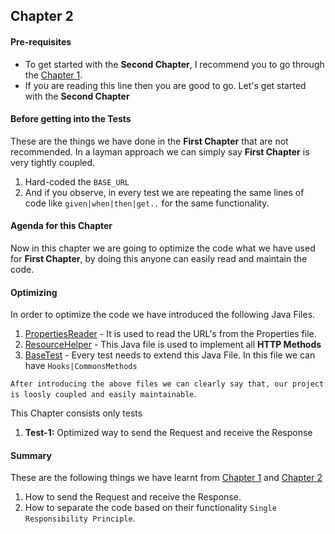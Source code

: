 ## Chapter 2

#### Pre-requisites
* To get started with the <b>Second Chapter</b>, I recommend you to go through the [Chapter 1](https://github.com/vinaykumarvvs/api-automation-tutorial/tree/master/src/test/java/Chapters/Chapter01/Chapter01.md).
* If you are reading this line then you are good to go. Let's get started with the <b>Second Chapter</b>

#### **Before getting into the Tests**
These are the things we have done in the <b>First Chapter</b> that are not recommended. In a layman approach we can simply say <b>First Chapter</b> is very tightly coupled.
1. Hard-coded the `BASE_URL`
2. And if you observe, in every test we are repeating the same lines of code like `given|when|then|get..` for the same functionality.

#### **Agenda for this Chapter**
Now in this chapter we are going to optimize the code what we have used for <b>First Chapter</b>, by doing this anyone can easily 
read and maintain the code.

#### **Optimizing**
In order to optimize the code we have introduced the following Java Files.
1. [PropertiesReader](https://github.com/vinaykumarvvs/api-automation-tutorial/tree/master/src/test/java/utils/PropertiesReader.java) - It is used to read the URL's from the Properties file.
2. [ResourceHelper](https://github.com/vinaykumarvvs/api-automation-tutorial/tree/master/src/test/java/utils/ResourceHelper.java) - This Java file is used to implement all <b>HTTP Methods</b>
3. [BaseTest](https://github.com/vinaykumarvvs/api-automation-tutorial/tree/master/src/test/java/utils/BaseTest.java) - Every test needs to extend this Java File. In this file we can have `Hooks|CommonsMethods`

```After introducing the above files we can clearly say that, our project is loosly coupled and easily maintainable```.

This Chapter consists only tests
1. **Test-1:** Optimized way to send the Request and receive the Response

#### Summary
These are the following things we have learnt from [Chapter 1](https://github.com/vinaykumarvvs/api-automation-tutorial/tree/master/src/test/java/Chapters/Chapter01/Chapter01.md) 
and [Chapter 2](https://github.com/vinaykumarvvs/api-automation-tutorial/tree/master/src/test/java/Chapters/Chapter02/Chapter02.md) 
1. How to send the Request and receive the Response.
2. How to separate the code based on their functionality `Single Responsibility Principle`.
